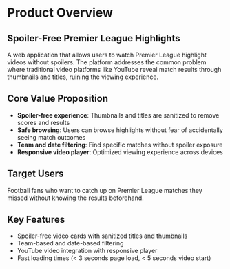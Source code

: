 # Product Overview

## Spoiler-Free Premier League Highlights

A web application that allows users to watch Premier League highlight videos without spoilers. The platform addresses the common problem where traditional video platforms like YouTube reveal match results through thumbnails and titles, ruining the viewing experience.

## Core Value Proposition

- **Spoiler-free experience**: Thumbnails and titles are sanitized to remove scores and results
- **Safe browsing**: Users can browse highlights without fear of accidentally seeing match outcomes
- **Team and date filtering**: Find specific matches without spoiler exposure
- **Responsive video player**: Optimized viewing experience across devices

## Target Users

Football fans who want to catch up on Premier League matches they missed without knowing the results beforehand.

## Key Features

- Spoiler-free video cards with sanitized titles and thumbnails
- Team-based and date-based filtering
- YouTube video integration with responsive player
- Fast loading times (< 3 seconds page load, < 5 seconds video start)
